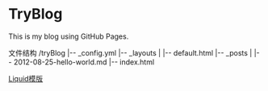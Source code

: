 # TryBlog

This is my blog using GitHub Pages.

文件结构
/tryBlog
    |-- _config.yml
    |-- _layouts
    |    |-- default.html
    |-- _posts
    |    |-- 2012-08-25-hello-world.md
    |-- index.html

[Liquid模版](https://github.com/shopify/liquid/wiki/liquid-for-designers)
